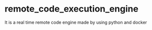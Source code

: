 # remote_code_execution_engine
It is a real time remote code engine made by using python and docker
